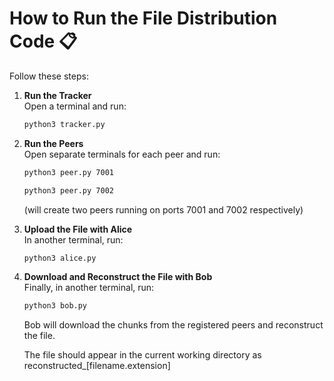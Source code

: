 # How to Run the File Distribution Code 📋

Follow these steps:

1. **Run the Tracker**  
   Open a terminal and run:
   ```bash
   python3 tracker.py
   ```

2. **Run the Peers**  
   Open separate terminals for each peer and run:
   ```bash
   python3 peer.py 7001
   ```
   ```bash
   python3 peer.py 7002
   ```
   (will create two peers running on ports 7001 and 7002 respectively)

3. **Upload the File with Alice**  
   In another terminal, run:
   ```bash
   python3 alice.py
   ```

4. **Download and Reconstruct the File with Bob**  
   Finally, in another terminal, run:
   ```bash
   python3 bob.py
   ```
   Bob will download the chunks from the registered peers and reconstruct the file.

   The file should appear in the current working directory as reconstructed_[filename.extension]
